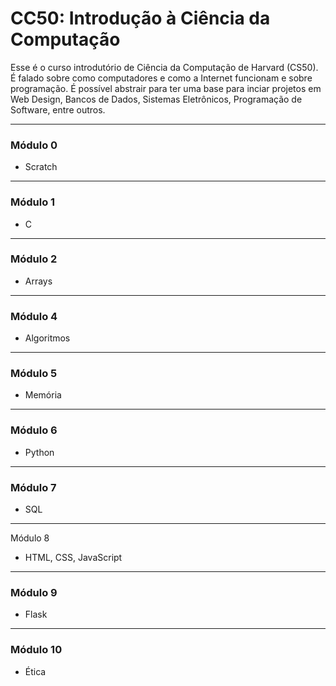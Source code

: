 # CC50: Introdução à Ciência da Computação

Esse é o curso introdutório de Ciência da Computação de Harvard (CS50). É falado sobre como computadores e como a Internet funcionam e sobre programação. É possível abstrair para ter uma base para inciar projetos em Web Design, Bancos de Dados, Sistemas Eletrônicos, Programação de Software, entre outros.

****

### Módulo 0

-   Scratch

****

### Módulo 1

-   C

****

### Módulo 2

-   Arrays

****

### Módulo 4

-   Algoritmos

****

### Módulo 5

-   Memória

****

### Módulo 6

-   Python

****

### Módulo 7

-   SQL

****

Módulo 8

-   HTML, CSS, JavaScript

****

### Módulo 9

-   Flask

****

### Módulo 10

-   Ética